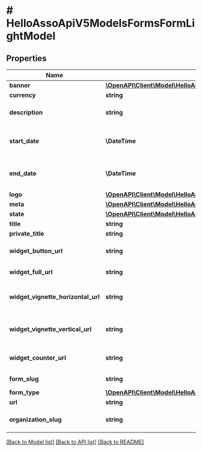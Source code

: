 # # HelloAssoApiV5ModelsFormsFormLightModel

## Properties

Name | Type | Description | Notes
------------ | ------------- | ------------- | -------------
**banner** | [**\OpenAPI\Client\Model\HelloAssoApiV5ModelsCommonDocumentModel**](HelloAssoApiV5ModelsCommonDocumentModel.md) |  | [optional]
**currency** | **string** | Currency | [optional]
**description** | **string** | Short description (one line) | [optional]
**start_date** | **\DateTime** | The datetime of the activity start | [optional]
**end_date** | **\DateTime** | The datetime of the activity end | [optional]
**logo** | [**\OpenAPI\Client\Model\HelloAssoApiV5ModelsCommonDocumentModel**](HelloAssoApiV5ModelsCommonDocumentModel.md) |  | [optional]
**meta** | [**\OpenAPI\Client\Model\HelloAssoApiV5ModelsCommonMetaModel**](HelloAssoApiV5ModelsCommonMetaModel.md) |  | [optional]
**state** | [**\OpenAPI\Client\Model\HelloAssoApiV5ModelsEnumsFormState**](HelloAssoApiV5ModelsEnumsFormState.md) |  | [optional]
**title** | **string** | Title | [optional]
**private_title** | **string** | Private Title | [optional]
**widget_button_url** | **string** | Url of the widget button | [optional]
**widget_full_url** | **string** | Url of the form widget | [optional]
**widget_vignette_horizontal_url** | **string** | Url of the horizontal vignette widget | [optional]
**widget_vignette_vertical_url** | **string** | Url of the vertical vignette widget | [optional]
**widget_counter_url** | **string** | Url of the counter widget | [optional]
**form_slug** | **string** | The form slug | [optional]
**form_type** | [**\OpenAPI\Client\Model\HelloAssoApiV5ModelsEnumsFormType**](HelloAssoApiV5ModelsEnumsFormType.md) |  | [optional]
**url** | **string** | The form url | [optional]
**organization_slug** | **string** | The organization slug | [optional]

[[Back to Model list]](../../README.md#models) [[Back to API list]](../../README.md#endpoints) [[Back to README]](../../README.md)
